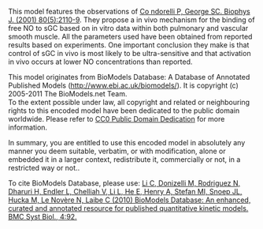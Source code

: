 This model features the observations of <a href = "http://www.ncbi.nlm.nih.gov
/entrez/query.fcgi?cmd=Retrieve&db=pubmed&dopt=Abstract&list_uids=11325714">Co
ndorelli P, George SC. Biophys J. (2001) 80(5):2110-9</a>. They propose a in
vivo mechanism for the binding of free NO to sGC based on in vitro data within
both pulmonary and vascular smooth muscle. All the parameters used have been
obtained from reported results based on experiments. One important conclusion
they make is that control of sGC in vivo is most likely to be ultra-sensitive
and that activation in vivo occurs at lower NO concentrations than reported.

This model originates from BioModels Database: A Database of Annotated
Published Models (http://www.ebi.ac.uk/biomodels/). It is copyright (c)
2005-2011 The BioModels.net Team.  
To the extent possible under law, all copyright and related or neighbouring
rights to this encoded model have been dedicated to the public domain
worldwide. Please refer to [CC0 Public Domain
Dedication](http://creativecommons.org/publicdomain/zero/1.0/) for more
information.

In summary, you are entitled to use this encoded model in absolutely any
manner you deem suitable, verbatim, or with modification, alone or embedded it
in a larger context, redistribute it, commercially or not, in a restricted way
or not..  
  
To cite BioModels Database, please use: [Li C, Donizelli M, Rodriguez N,
Dharuri H, Endler L, Chelliah V, Li L, He E, Henry A, Stefan MI, Snoep JL,
Hucka M, Le Novère N, Laibe C (2010) BioModels Database: An enhanced, curated
and annotated resource for published quantitative kinetic models. BMC Syst
Biol., 4:92.](http://www.ncbi.nlm.nih.gov/pubmed/20587024)

